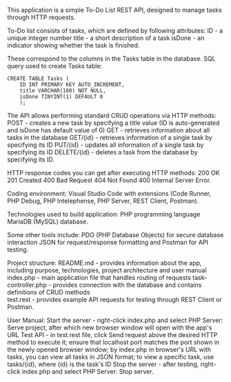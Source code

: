 This application is a simple To-Do List REST API, designed to manage tasks through HTTP requests. 

To-Do list consists of tasks, which are defined by following attributes: 
    ID - a unique integer number 
    title - a short description of a task 
    isDone - an indicator showing whether the task is finished.

These correspond to the columns in the Tasks table in the database. SQL query used to create Tasks table:
    
    CREATE TABLE Tasks (
        ID INT PRIMARY KEY AUTO_INCREMENT,
        title VARCHAR(100) NOT NULL,
        isDone TINYINT(1) DEFAULT 0
        ); 



The API allows performing standard CRUD operations via HTTP methods:
    POST - creates a new task by specifying a title value (ID is auto-generated and isDone has default value of 0)
    GET - retrieves information about all tasks in the database
    GET/{id} - retrieves information of a single task by specifying its ID
    PUT/{id} - updates all information of a single task by specifying its ID
    DELETE/{id} - deletes a task from the database by specifying its ID.

HTTP response codes you can get after executing HTTP methods:
    200 OK
    201 Created
    400 Bad Request
    404 Not Found
    400 Internal Server Error.


Coding environment:
    Visual Studio Code with extensions (Code Runner, PHP Debug, PHP Intelephense, PHP Server, REST Client, Postman).

Technologies used to build application: 
    PHP programming language 
    MariaDB (MySQL) database. 

Some other tools include: 
    PDO (PHP Database Objects) for secure database interaction 
    JSON for request/response formatting and 
    Postman for API testing.



Project structure:
    README.md - provides information about the app, including purpose, technologies, project architecture and user manual
    index.php - main application file that handles routing of requests
    task-controller.php - provides connection with the database and contains definitions of CRUD methods    
    test.rest - provides example API requests for testing through REST Client or Postman.

User Manual:
    Start the server - right-click index.php and select PHP Server: Serve project, after which new browser window will open with the app's URL 
    Test API - in test.rest file, click Send request above the desired HTTP method to execute it; ensure that localhost port matches the port shown in the newly opened browser window; by index.php in browser's URL with tasks, you can view all tasks in JSON format; to view a specific task, use tasks/{id}, where {id} is the task's ID 
    Stop the server - after testing, right-click index.php and select PHP Server: Stop server.
